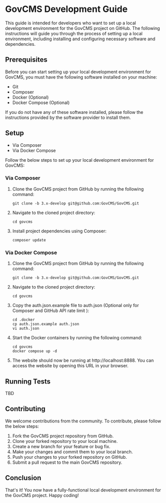 # GovCMS Development Guide

This guide is intended for developers who want to set up a local development environment for the GovCMS project on
GitHub. The following instructions will guide you through the process of setting up a local environment, including
installing and configuring necessary software and dependencies.

## Prerequisites

Before you can start setting up your local development environment for GovCMS, you must have the following software
installed on your machine:

- Git
- Composer
- Docker (Optional)
- Docker Compose (Optional)

If you do not have any of these software installed, please follow the instructions provided by the software provider to
install them.

## Setup

- Via Composer
- Via Docker Compose

Follow the below steps to set up your local development environment for GovCMS:

### Via Composer

1. Clone the GovCMS project from GitHub by running the following command:

    ```console
    git clone -b 3.x-develop git@github.com:GovCMS/GovCMS.git
    ```

2. Navigate to the cloned project directory:

    ```console
    cd govcms
    ```

3. Install project dependencies using Composer:

    ```console
    composer update
    ```

### Via Docker Compose

1. Clone the GovCMS project from GitHub by running the following command:

    ```console
    git clone -b 3.x-develop git@github.com:GovCMS/GovCMS.git
    ```

2. Navigate to the cloned project directory:

    ```console
    cd govcms
    ```

3. Copy the auth.json.example file to auth.json (Optional only for Composer and GitHub API rate limit ):

    ```console
    cd .docker
    cp auth.json.example auth.json
    vi auth.json
    ```

4. Start the Docker containers by running the following command:

    ```console
    cd govcms
    docker compose up -d
    ```

5. The website should now be running at http://localhost:8888. You can access the website by opening this URL in your
   browser.

## Running Tests

TBD

## Contributing

We welcome contributions from the community. To contribute, please follow the below steps:

1. Fork the GovCMS project repository from GitHub.
2. Clone your forked repository to your local machine.
3. Create a new branch for your feature or bug fix.
4. Make your changes and commit them to your local branch.
5. Push your changes to your forked repository on GitHub.
6. Submit a pull request to the main GovCMS repository.

## Conclusion

That's it! You now have a fully-functional local development environment for the GovCMS project. Happy coding!
